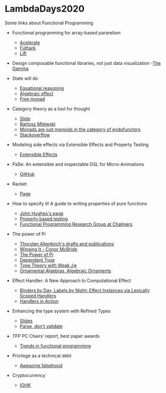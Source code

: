 # LambdaDays2020
Some links about Functional Programming

* Functional programming for array-based pararelism
  - [Acelerate](https://github.com/AccelerateHS/accelerate)
  - [Futhark](https://futhark-lang.org)
  - [Lift](http://www.lift-project.org)


* Design composable functional libraries, not just data visualization
  -[The Gamma](https://thegamma.net/)
  
  
* State will do
  - [Equational reasoning](https://wiki.haskell.org/Equational_reasoning_examples)
  - [Algebraic effect](https://overreacted.io/algebraic-effects-for-the-rest-of-us/)
  - [Free monad](https://hackage.haskell.org/package/free)


* Category theory as a tool for thought 
  - [Slide](https://ncreep.github.io/category-theory-as-a-tool-for-thought/presentation/presentation.html#1)
  - [Bartosz Milewski](https://bartoszmilewski.com)
  - [Monads are just monoids in the category of endofunctors](https://blog.merovius.de/2018/01/08/monads-are-just-monoids.html)
  - [Stackoverflow](https://stackoverflow.com/questions/3870088/a-monad-is-just-a-monoid-in-the-category-of-endofunctors-whats-the-problem)


* Modeling side effects via Extensible Effects and Property Testing
  - [Extensible Effects](https://hackage.haskell.org/package/extensible-effects)


* PaSe: An extensible and inspectable DSL for Micro-Animations
  - [GitHub](https://github.com/rubenpieters/PaSe-hs)


* Racket
  - [Page](https://racket-lang.org)
  

* How to specify it! A guide to writing properties of pure functions
  - [John Hughes's page](http://www.cse.chalmers.se/~rjmh/)
  - [Property based testing](https://fsharpforfunandprofit.com/posts/property-based-testing-2/)
  - [Functional Programming Research Group at Chalmers](https://wiki.portal.chalmers.se/cse/pmwiki.php/FP/FP)


* The power of Pi
  - [Thorsten Altenkirch's drafts and publications](http://www.cs.nott.ac.uk/~psztxa/publ/)
  - [Winging It - Conor McBride](http://www.cs.ox.ac.uk/ralf.hinze/WG2.8/26/slides/conor.pdf)
  - [The Power of Pi](https://cs.ru.nl/~wouters/Publications/ThePowerOfPi.pdf)
  - [Dependent Type](https://en.wikipedia.org/wiki/Dependent_type)
  - [Type Theory with Weak J∗](http://www.cse.chalmers.se/~nad/publications/altenkirch-et-al-types2017.pdf)
  - [Ornamental Algebras, Algebraic Ornaments](https://personal.cis.strath.ac.uk/conor.mcbride/pub/OAAO/Ornament.pdf)



* Effect Handler: A New Approach to Computational Effect
  - [Binders by Day, Labels by Night: Effect Instances via Lexically Scoped Handlers](https://popl20.sigplan.org/details/POPL-2020-Research-Papers/23/Binders-by-Day-Labels-by-Night-Effect-Instances-via-Lexically-Scoped-Handlers)
  - [Handlers in Action](https://homepages.inf.ed.ac.uk/slindley/papers/handlers.pdf)


* Enhancing the type system with Refined Types
  - [Slides](https://speakerdeck.com/julianoalves/enhancing-the-type-system-with-refined-types)
  - [Parse, don’t validate](https://lexi-lambda.github.io/blog/2019/11/05/parse-don-t-validate/)

* TFP PC Chairs’ report, best paper awards
  - [Trends in functional programming](http://www.cse.chalmers.se/~rjmh/tfp/index.htm)


* Privilege as a technical debt
  - [Awesome falsehood](https://github.com/kdeldycke/awesome-falsehood)

* Cryptocurrency
  - [IOHK](https://iohk.io/en/)

 
